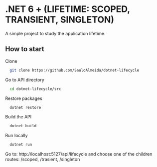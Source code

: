 # .NET 6 + (LIFETIME: SCOPED, TRANSIENT, SINGLETON)

A simple project to study the application lifetime.

## How to start

Clone

```bash
  git clone https://github.com/SauloAlmeida/dotnet-lifecycle
```

Go to API directory

```bash
  cd dotnet-lifecycle/src
```

Restore packages

```bash
  dotnet restore
```

Build the API

```bash
  dotnet build
```

Run locally

```bash
  dotnet run
```

Go to: http://localhost:5127/api/lifecycle and choose one of the children routes: /scoped, /trasient, /singleton
